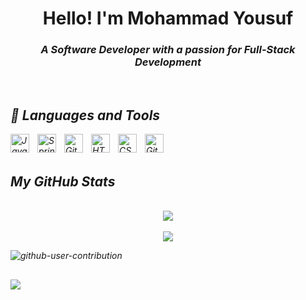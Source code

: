 <h1 align="center">Hello! I'm Mohammad Yousuf</h1>
<h3 align="center"><i>A Software Developer with a passion for Full-Stack Development<i></i></h3>

<br>

## 🧰 Languages and Tools

<img align="left" alt="Java" width="30px" style="padding-right:10px;" src="https://cdn.jsdelivr.net/gh/devicons/devicon/icons/java/java-original.svg"/>
<img align="left" alt="Spring" width="30px" style="padding-right:10px;" src="https://cdn.jsdelivr.net/gh/devicons/devicon/icons/spring/spring-original.svg" />
<img align="left" alt="Git" width="30px" style="padding-right:10px;" src="https://cdn.jsdelivr.net/gh/devicons/devicon/icons/git/git-original.svg" />
<img align="left" alt="HTML" width="30px" style="padding-right:10px;" src="https://cdn.jsdelivr.net/gh/devicons/devicon/icons/html5/html5-plain.svg" />
<img align="left" alt="CSS" width="30px" style="padding-right:10px;" src="https://cdn.jsdelivr.net/gh/devicons/devicon/icons/css3/css3-plain.svg" />
<img align="left" alt="GitHub" width="30px" style="padding-right:10px;" src="https://cdn.jsdelivr.net/gh/devicons/devicon/icons/github/github-original.svg" />

<br>
<br>

## My GitHub Stats

<p align="center">
<br> 
  <img align="center" src="https://github-readme-stats.vercel.app/api?username=mbilal1109&show_icons=true&theme=radical" />
  <br>
  <br>
  <img align="center" src="https://github-readme-streak-stats.herokuapp.com/?user=mbilal1109&theme=radical&private=True" /> 
</p>

![github-user-contribution](https://user-images.githubusercontent.com/67040886/206610866-5b4481a4-cdc0-40f2-90d3-f28e76d98eb3.svg#gh-dark-mode-only)

##

![](https://komarev.com/ghpvc/?username=mbilal1109&color=brightgreen)
